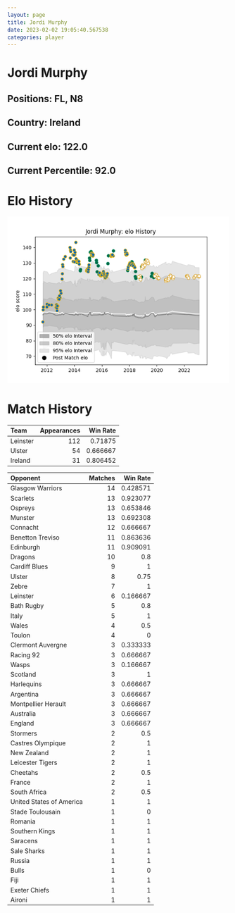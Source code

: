 ```yaml
---  
layout: page  
title: Jordi Murphy  
date: 2023-02-02 19:05:40.567538  
categories: player  
---
```

# Jordi Murphy

## Positions: FL, N8

## Country: Ireland

## Current elo: 122.0

## Current Percentile: 92.0

# Elo History


![elo history](history_JordiMurphy.png)
# Match History


| Team     |   Appearances |   Win Rate |
|:---------|--------------:|-----------:|
| Leinster |           112 |   0.71875  |
| Ulster   |            54 |   0.666667 |
| Ireland  |            31 |   0.806452 |

| Opponent                 |   Matches |   Win Rate |
|:-------------------------|----------:|-----------:|
| Glasgow Warriors         |        14 |   0.428571 |
| Scarlets                 |        13 |   0.923077 |
| Ospreys                  |        13 |   0.653846 |
| Munster                  |        13 |   0.692308 |
| Connacht                 |        12 |   0.666667 |
| Benetton Treviso         |        11 |   0.863636 |
| Edinburgh                |        11 |   0.909091 |
| Dragons                  |        10 |   0.8      |
| Cardiff Blues            |         9 |   1        |
| Ulster                   |         8 |   0.75     |
| Zebre                    |         7 |   1        |
| Leinster                 |         6 |   0.166667 |
| Bath Rugby               |         5 |   0.8      |
| Italy                    |         5 |   1        |
| Wales                    |         4 |   0.5      |
| Toulon                   |         4 |   0        |
| Clermont Auvergne        |         3 |   0.333333 |
| Racing 92                |         3 |   0.666667 |
| Wasps                    |         3 |   0.166667 |
| Scotland                 |         3 |   1        |
| Harlequins               |         3 |   0.666667 |
| Argentina                |         3 |   0.666667 |
| Montpellier Herault      |         3 |   0.666667 |
| Australia                |         3 |   0.666667 |
| England                  |         3 |   0.666667 |
| Stormers                 |         2 |   0.5      |
| Castres Olympique        |         2 |   1        |
| New Zealand              |         2 |   1        |
| Leicester Tigers         |         2 |   1        |
| Cheetahs                 |         2 |   0.5      |
| France                   |         2 |   1        |
| South Africa             |         2 |   0.5      |
| United States of America |         1 |   1        |
| Stade Toulousain         |         1 |   0        |
| Romania                  |         1 |   1        |
| Southern Kings           |         1 |   1        |
| Saracens                 |         1 |   1        |
| Sale Sharks              |         1 |   1        |
| Russia                   |         1 |   1        |
| Bulls                    |         1 |   0        |
| Fiji                     |         1 |   1        |
| Exeter Chiefs            |         1 |   1        |
| Aironi                   |         1 |   1        |